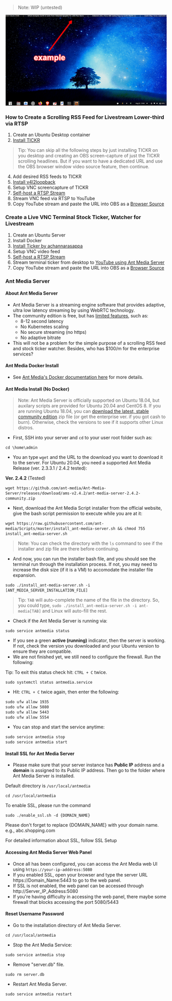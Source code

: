 > Note: WIP (untested)

![TICKR_example](./screenshots/TICKR_example.png)

### How to Create a Scrolling RSS Feed for Livestream Lower-third via RTSP
1. Create an Ubuntu Desktop container
2. [Install TICKR](https://open-tickr.net/help.php#building_from_source_howto)

> Tip: You can skip all the following steps by just installing TICKR on you desktop and creating an OBS screen-capture of just the TICKR scrolling headlines. But if you want to have a dedicated URL and use the OBS browser window video source feature, then continue.

4. Add desired RSS feeds to TICKR
5. [Install v4l2loopback](https://github.com/umlaeute/v4l2loopback/)
6. Setup VNC screencapture of TICKR
7. [Self-host a RTSP Stream](https://www.youtube.com/watch?v=0scjy6Zxzwc)
8. Stream VNC feed via RTSP to YouTube
9. Copy YouTube stream and paste the URL into OBS as a [Browser Source](https://i.imgur.com/Qze1D54.png)

### Create a Live VNC Terminal Stock Ticker, Watcher for Livestream
1. Create an Ubuntu Server
2. Install Docker
3. [Install Ticker by achannarasappa](https://github.com/achannarasappa/ticker)
4. Setup VNC video feed
5. [Self-host a RTSP Stream](https://www.youtube.com/watch?v=0scjy6Zxzwc)
6. Stream terminal ticker from desktop to [YouTube using Ant Media Server](https://resources.antmedia.io/docs/simulcasting-to-social-media-channels)
7. Copy YouTube stream and paste the URL into OBS as a [Browser Source](https://i.imgur.com/Qze1D54.png)

### Ant Media Server

#### About Ant Media Server
- Ant Media Server is a streaming engine software that provides adaptive, ultra low latency streaming by using WebRTC technology.
- The community edition is free, but has [limited features](https://github.com/ant-media/Ant-Media-Server/wiki/Introduction), such as:
  - 8-12 second latency
  - No Kubernetes scaling
  - No secure streaming (no https)
  - No adaptive bitrate
- This will not be a problem for the simple purpose of a scrolling RSS feed and stock ticker watcher. Besides, who has $100/m for the enterprise services? 

#### Ant Media Docker Install
- See [Ant Media's Docker documentation here](https://resources.antmedia.io/docs/docker-and-docker-compose-installation) for more details.

#### Ant Media Install (No Docker)

> Note: Ant Media Server is officially supported on Ubuntu 18.04, but auxilary scripts are provided for Ubuntu 20.04 and CentOS 8. If you are running Ubuntu 18.04, you can [download the latest, stable community edition](https://github.com/ant-media/Ant-Media-Server/releases) zip file (or get the enterprise ver. if you got cash to burn). Otherwise, check the versions to see if it supports other Linux distros.

- First, SSH into your server and `cd` to your user root folder such as:

```
cd \home\admin
```

- You an type `wget` and the URL to the download you want to download it to the server. For Ubuntu 20.04, you need a supported Ant Media Release (ver. 2.3.3.1 / 2.4.2 tested):

__Ver. 2.4.2__ (Tested) 
```
wget https://github.com/ant-media/Ant-Media-Server/releases/download/ams-v2.4.2/ant-media-server-2.4.2-community.zip
```

- Next, download the Ant Media Script installer from the official website, give the bash script permission to execute while you are at it:

```
wget https://raw.githubusercontent.com/ant-media/Scripts/master/install_ant-media-server.sh && chmod 755 install_ant-media-server.sh
```

> Note: You can check the directory with the `ls` command to see if the installer and zip file are there before continuing.

- And now, you can run the installer bash file, and you should see the terminal run through the installation process. If not, you may need to increase the disk size (if it is a VM) to accomodate the installer file expansion.

```
sudo ./install_ant-media-server.sh -i [ANT_MEDIA_SERVER_INSTALLATION_FILE]
```

> Tip: `TAB` will auto-complete the name of the file in the directory. So, you could type, `sudo ./install_ant-media-server.sh -i ant-media[TAB]` and Linux will auto-fill the rest.

- Check if the Ant Media Server is running via:

```
sudo service antmedia status
```
- If you see a green __active (running)__ indicator, then the server is working. If not, check the version you downloaded and your Ubuntu version to ensure they are compatible.
- We are not finished yet, we still need to configure the firewall. Run the following:

Tip: To exit this status check hit: `CTRL + C` twice.

```
sudo systemctl status antmedia.service
```

- Hit: `CTRL + C` twice again, then enter the following:

```
sudo ufw allow 1935
sudo ufw allow 5080
sudo ufw allow 5443
sudo ufw allow 5554
```

- You can stop and start the service anytime:

```
sudo service antmedia stop
sudo service antmedia start
```

#### Install SSL for Ant Media Server
- Please make sure that your server instance has __Public IP__ address and a __domain__ is assigned to its Public IP address. Then go to the folder where Ant Media Server is installed.

Default directory is `/usr/local/antmedia `

```
cd /usr/local/antmedia
```

To enable SSL, please run the command

```
sudo ./enable_ssl.sh -d {DOMAIN_NAME}
```

Please don't forget to replace {DOMAIN_NAME} with your domain name. e.g., abc.shopping.com

For detailed information about SSL, follow SSL Setup

#### Accessing Ant Media Server Web Panel
- Once all has been configured, you can access the Ant Media web UI using `https://your-ip-adddress:5080`
- If you enabled SSL, open your browser and type the server URL https://Domain_Name:5443 to go to the web panel.
- If SSL is not enabled, the web panel can be accessed through http://Server_IP_Address:5080
- If you're having difficulty in accessing the web panel, there maybe some firewall that blocks accessing the port 5080/5443

#### Reset Username Password

- Go to the installation directory of Ant Media Server.

```
cd /usr/local/antmedia
```

- Stop the Ant Media Service:

```
sudo service antmedia stop
```

- Remove "server.db" file.

```
sudo rm server.db
```

- Restart Ant Media Server.

```
sudo service antmedia restart
```

